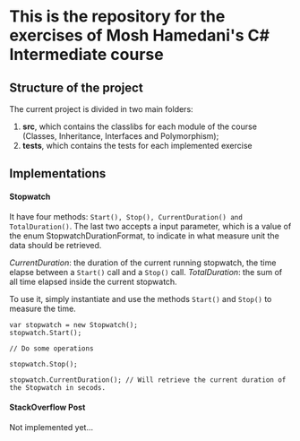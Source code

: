 # This is the repository for the exercises of Mosh Hamedani's C# Intermediate course

## Structure of the project
The current project is divided in two main folders:
1. <b>src</b>, which contains the classlibs for each module of the course (Classes, Inheritance, Interfaces and Polymorphism);
2. <b>tests</b>, which contains the tests for each implemented exercise

## Implementations

#### Stopwatch
It have four methods: `Start(), Stop(), CurrentDuration() and TotalDuration()`. The last two accepts a input parameter,
which is a value of the enum StopwatchDurationFormat, to indicate in what measure unit the data should be retrieved.

<i>CurrentDuration</i>: the duration of the current running stopwatch, the time elapse between a `Start()` call and a `Stop()` call.
<i>TotalDuration</i>: the sum of all time elapsed inside the current stopwatch.

To use it, simply instantiate and use the methods `Start()` and `Stop()` to measure the time.

```
var stopwatch = new Stopwatch();
stopwatch.Start();

// Do some operations

stopwatch.Stop();

stopwatch.CurrentDuration(); // Will retrieve the current duration of the Stopwatch in secods.
```

#### StackOverflow Post
Not implemented yet...